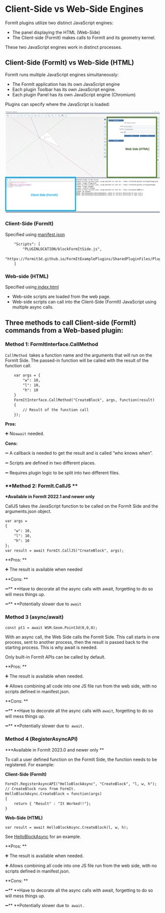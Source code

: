 # Client-Side vs Web-Side Engines

FormIt plugins utilize two distinct JavaScript engines:&#x20;

* The panel displaying the HTML (Web-Side)
* The Client-side (FormIt) makes calls to FormIt and its geometry kernel.&#x20;

These two JavaScript engines work in distinct processes.

## **Client-Side (FormIt) vs Web-Side (HTML)**

FormIt runs multiple JavaScript engines simultaneously:

* The FormIt application has its own JavaScript engine
* Each plugin Toolbar has its own JavaScript engine.
* Each plugin Panel has its own JavaScript engine (Chromium)

Plugins can specify where the JavaScript is loaded:

![](../../../.gitbook/assets/d14.png)

### Client-Side (FormIt)

Specified using [manifest.json](https://github.com/FormIt3D/FormItExamplePlugins/blob/master/HelloBlockAsync/v23\_0/manifest.json#L8)

```
    "Scripts": [
        "PLUGINLOCATION/blockFormItSide.js",
        "https://formit3d.github.io/FormItExamplePlugins/SharedPluginFiles/PluginUtils18_0.js"
    ]

```

### Web-side (HTML)

Specified using[ index.html](https://github.com/FormIt3D/FormItExamplePlugins/blob/master/HelloBlockAsync/v23\_0/index.html#L7)

* Web-side scripts are loaded from the web page.
* Web-side scripts can call into the Client-Side (FormIt) JavaScript using multiple async calls.

## Three methods to call Client-side (FormIt) commands from a Web-based plugin:

### Method 1: FormItInterface.CallMethod

`CallMethod `takes a function name and the arguments that will run on the FormIt Side.  The passed-in function will be called with the result of the function call.

```
    var args = {
        "w": 10,
        "l": 10,
        "h": 10
    }
    FormItInterface.CallMethod("CreateBlock", args, function(result)
    {
        // Result of the function call
    });
```

**Pros:**&#x20;

➕ No`await` needed.&#x20;

**Cons:**&#x20;

➖ A callback is needed to get the result and is called “who knows when”.&#x20;

➖ Scripts are defined in two different places.&#x20;

➖ Requires plugin logic to be split into two different files.

### **Method 2: FormIt.CallJS **

**\*Available in FormIt 2022.1 and newer only**

CallJS takes the JavaScript function to be called on the FormIt Side and the arguments.json object.

```
var args =
{
    "w": 10,
    "l": 10,
    "h": 10
};
var result = await FormIt.CallJS("CreateBlock", args);

```

**Pros: **

➕ The result is available when needed

**Cons: **

➖** **Have to decorate all the async calls with await, forgetting to do so will mess things up.

➖** **Potentially slower due to `await`

### **Method 3 (async/await)**

```
const pt1 = await WSM.Geom.Point3d(0,0,0);
```

With an async call, the Web Side calls the FormIt Side. This call starts in one process, sent to another process, then the result is passed back to the starting process. This is why await is needed.&#x20;

Only built-in FormIt APIs can be called by default.

**Pros: **

➕ The result is available when needed.&#x20;

➕ Allows combining all code into one JS file run from the web side, with no scripts defined in manifest.json.

**Cons: **

➖** **Have to decorate all the async calls with `await`, forgetting to do so will mess things up.&#x20;

➖** **Potentially slower due to` await.`

### Method 4 (RegisterAsyncAPI)&#x20;

**\*Available in FormIt 2023.0 and newer only **

To call a user defined function on the FormIt Side, the function needs to be registered. For example:&#x20;

**Client-Side (FormIt)**

```
FormIt.RegisterAsyncAPI("HelloBlockAsync", "CreateBlock", "l, w, h");
// CreateBlock runs from FormIt.
HelloBlockAsync.CreateBlock = function(args)
{
    return { "Result" : "It Worked!!"};
}
```

**Web-Side (HTML)**

```
var result = await HelloBlockAsync.CreateBlock(l, w, h);
```

See [HelloBlockAsync](https://github.com/FormIt3D/FormItExamplePlugins/tree/master/HelloBlockAsync/v23\_0)  for an example.

**Pros: **

➕ The result is available when needed.&#x20;

➕ Allows combining all code into one JS file run from the web side, with no scripts defined in manifest.json.

**Cons: **

➖** **Have to decorate all the async calls with await, forgetting to do so will mess things up.&#x20;

➖** **Potentially slower due to` await.`

##
